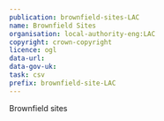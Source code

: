 ```yaml
---
publication: brownfield-sites-LAC
name: Brownfield Sites
organisation: local-authority-eng:LAC
copyright: crown-copyright
licence: ogl
data-url: 
data-gov-uk: 
task: csv
prefix: brownfield-site-LAC
---
```


Brownfield sites

